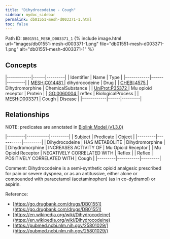 ```yaml
---
title: "Dihydrocodeine - Cough"
sidebar: mydoc_sidebar
permalink: db01551-mesh-d003371-1.html
toc: false 
---
```



Path ID: `DB01551_MESH_D003371_1`
{% include image.html url="images/db01551-mesh-d003371-1.png" file="db01551-mesh-d003371-1.png" alt="db01551-mesh-d003371-1" %}

## Concepts

|------------|------|---------|
| Identifier | Name | Type    |
|------------|------|---------|
| <a href="https://identifiers.org/MESH:C014481">MESH:C014481 </a> | dihydrocodeine | Drug |
| <a href="https://identifiers.org/CHEBI:4575">CHEBI:4575 </a> | Dihydromorphine | ChemicalSubstance |
| <a href="https://identifiers.org/UniProt:P35372">UniProt:P35372 </a> | Mu opioid receptor | Protein |
| <a href="https://identifiers.org/GO:0060004">GO:0060004 </a> | reflex | BiologicalProcess |
| <a href="https://identifiers.org/MESH:D003371">MESH:D003371 </a> | Cough | Disease |
|------------|------|---------|

## Relationships


NOTE: predicates are annotated in <a href="https://github.com/biolink/biolink-model/releases/tag/v1.3.0">Biolink Model (v1.3.0)</a>

|---------|-----------|---------|
| Subject | Predicate | Object  |
|---------|-----------|---------|
| Dihydrocodeine | HAS METABOLITE | Dihydromorphine |
| Dihydromorphine | INCREASES ACTIVITY OF | Mu Opioid Receptor |
| Mu Opioid Receptor | NEGATIVELY CORRELATED WITH | Reflex |
| Reflex | POSITIVELY CORRELATED WITH | Cough |
|---------|-----------|---------|

Comment: Dihydrocodeine is a semi-synthetic opioid analgesic prescribed for pain or severe dyspnea, or as an antitussive, either alone or compounded with paracetamol (acetaminophen) (as in co-dydramol) or aspirin.

Reference: 
  - [https://go.drugbank.com/drugs/DB01551](https://go.drugbank.com/drugs/DB01551)
  - [https://en.wikipedia.org/wiki/Dihydrocodeine](https://en.wikipedia.org/wiki/Dihydrocodeine)
  - [https://pubmed.ncbi.nlm.nih.gov/25801029/](https://pubmed.ncbi.nlm.nih.gov/25801029/)
